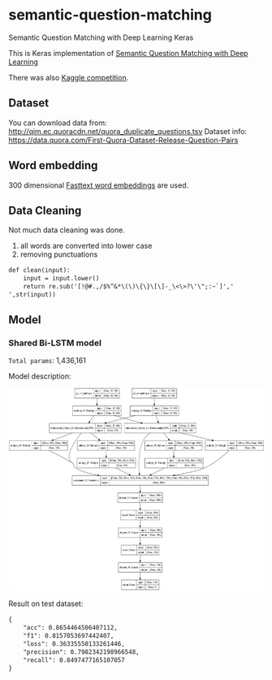 # semantic-question-matching
Semantic Question Matching with Deep Learning Keras

This is Keras implementation of [Semantic Question Matching with Deep Learning](https://engineering.quora.com/Semantic-Question-Matching-with-Deep-Learning)

There was also [Kaggle competition](https://www.kaggle.com/c/quora-question-pairs/data).

## Dataset

You can download data from: http://qim.ec.quoracdn.net/quora_duplicate_questions.tsv 
Dataset info: https://data.quora.com/First-Quora-Dataset-Release-Question-Pairs 


## Word embedding
300 dimensional [Fasttext word embeddings](https://s3-us-west-1.amazonaws.com/fasttext-vectors/wiki.en.vec) are used.

## Data Cleaning
Not much data cleaning was done.
1. all words are converted into lower case
2. removing punctuations
```
def clean(input):
    input = input.lower()
    return re.sub('[!@#.,/$%^&*\(\)\{\}\[\]-_\<\>?\'\";:~`]',' ',str(input))
```

## Model


### Shared Bi-LSTM model
`Total params`: 1,436,161

Model description:

<img src="models/model_architecture.png" height="400" alt="Shared Bi-LSTM model"/>


Result on test dataset:

```
{
    "acc": 0.8654464506407112,
    "f1": 0.8157053697442407,
    "loss": 0.36335550133261446,
    "precision": 0.7982342198966548,
    "recall": 0.8497477165107057
}
```
